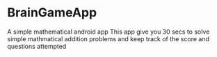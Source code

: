 # BrainGameApp
A simple mathematical android app
This app give you 30 secs to solve simple mathmatical addition problems and keep track of the score and questions attempted

